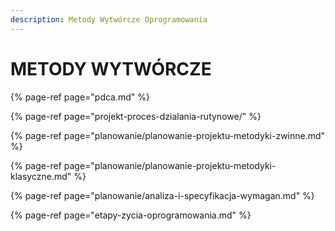 ```yaml
---
description: Metody Wytwórcze Oprogramowania
---
```


# METODY WYTWÓRCZE

{% page-ref page="pdca.md" %}

{% page-ref page="projekt-proces-dzialania-rutynowe/" %}

{% page-ref page="planowanie/planowanie-projektu-metodyki-zwinne.md" %}

{% page-ref page="planowanie/planowanie-projektu-metodyki-klasyczne.md" %}

{% page-ref page="planowanie/analiza-i-specyfikacja-wymagan.md" %}

{% page-ref page="etapy-zycia-oprogramowania.md" %}



